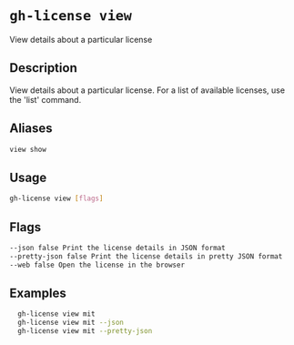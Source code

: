 # `gh-license view`

View details about a particular license

## Description

View details about a particular license. For a list of available licenses, use the 'list' command.

## Aliases

```sh
view show
```

## Usage

```sh
gh-license view [flags]
```

## Flags

```sh
--json false Print the license details in JSON format
--pretty-json false Print the license details in pretty JSON format
--web false Open the license in the browser
```

## Examples

```sh
  gh-license view mit
  gh-license view mit --json
  gh-license view mit --pretty-json

```

